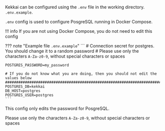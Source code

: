 Kekkai can be configured using the `.env` file in the working directory. `.env.example`.

`.env` config is used to configure PosgreSQL running in Docker Compose.

!!! info
    If you are not using Docker Compose, you do not need to edit this config

??? note "Example file `.env.example`"
    ```
    # Connection secret for postgres. You should change it to a random password
    # Please use only the characters `A-Za-z0-9`, without special characters or spaces

    POSTGRES_PASSWORD=my_password

    # If you do not know what you are doing, then you should not edit the values below
    ###################################################################################
    POSTGRES_DB=kekkai
    DB_HOST=postgres
    POSTGRES_USER=postgres
    ```

This config only edits the password for PosgreSQL.

Please use only the characters `A-Za-z0-9`, without special characters or spaces